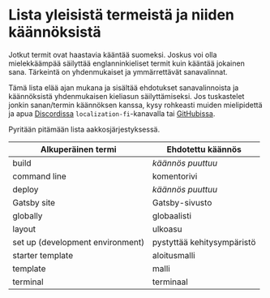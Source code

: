 # Lista yleisistä termeistä ja niiden käännöksistä

Jotkut termit ovat haastavia kääntää suomeksi. Joskus voi olla mielekkäämpää säilyttää englanninkieliset termit kuin kääntää jokainen sana. Tärkeintä on yhdenmukaiset ja ymmärrettävät sanavalinnat.

Tämä lista elää ajan mukana ja sisältää ehdotukset sanavalinnoista ja käännöksistä yhdenmukaisen kieliasun säilyttämiseksi. Jos tuskastelet jonkin sanan/termin käännöksen kanssa, kysy rohkeasti muiden mielipidettä ja apua [Discordissa](https://gatsby.dev/discord) `localization-fi`-kanavalla tai [GitHubissa](https://github.com/gatsbyjs/gatsby-fi/issues/2).

Pyritään pitämään lista aakkosjärjestyksessä.

| Alkuperäinen termi               | Ehdotettu käännös          |
| -------------------------------- | -------------------------- |
| build                            | _käännös puuttuu_          |
| command line                     | komentorivi                |
| deploy                           | _käännös puuttuu_          |
| Gatsby site                      | Gatsby-sivusto             |
| globally                         | globaalisti                |
| layout                           | ulkoasu                    |
| set up (development environment) | pystyttää kehitysympäristö |
| starter template                 | aloitusmalli               |
| template                         | malli                      |
| terminal                         | terminaal                  |
